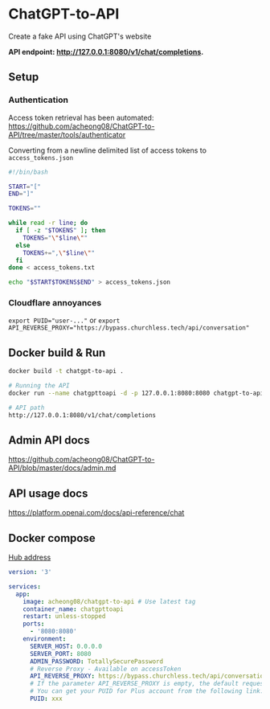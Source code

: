 # ChatGPT-to-API
Create a fake API using ChatGPT's website

**API endpoint: http://127.0.0.1:8080/v1/chat/completions.**

## Setup

### Authentication
Access token retrieval has been automated:
https://github.com/acheong08/ChatGPT-to-API/tree/master/tools/authenticator

Converting from a newline delimited list of access tokens to `access_tokens.json`
```bash
#!/bin/bash     

START="["
END="]"

TOKENS=""

while read -r line; do
  if [ -z "$TOKENS" ]; then
    TOKENS="\"$line\""
  else
    TOKENS+=",\"$line\""
  fi
done < access_tokens.txt

echo "$START$TOKENS$END" > access_tokens.json
```

### Cloudflare annoyances
`export PUID="user-..."`
or
`export API_REVERSE_PROXY="https://bypass.churchless.tech/api/conversation"`

## Docker build & Run

```bash
docker build -t chatgpt-to-api .

# Running the API
docker run --name chatgpttoapi -d -p 127.0.0.1:8080:8080 chatgpt-to-api

# API path
http://127.0.0.1:8080/v1/chat/completions

```

## Admin API docs
https://github.com/acheong08/ChatGPT-to-API/blob/master/docs/admin.md

## API usage docs
https://platform.openai.com/docs/api-reference/chat


## Docker compose

[Hub address](https://hub.docker.com/repository/docker/acheong08/chatgpt-to-api/general)

```yml
version: '3'

services:
  app:
    image: acheong08/chatgpt-to-api # Use latest tag
    container_name: chatgpttoapi
    restart: unless-stopped
    ports:
      - '8080:8080'
    environment:
      SERVER_HOST: 0.0.0.0
      SERVER_PORT: 8080
      ADMIN_PASSWORD: TotallySecurePassword
      # Reverse Proxy - Available on accessToken
      API_REVERSE_PROXY: https://bypass.churchless.tech/api/conversation
      # If the parameter API_REVERSE_PROXY is empty, the default request URL is https://chat.openai.com/backend-api/conversation, and the PUID is required.
      # You can get your PUID for Plus account from the following link: https://chat.openai.com/api/auth/session.
      PUID: xxx
```
